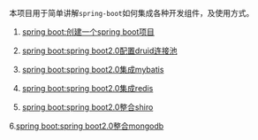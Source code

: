 本项目用于简单讲解`spring-boot`如何集成各种开发组件，及使用方式。

1. [spring boot:创建一个spring boot项目](https://github.com/a252937166/spring-boot-demo/wiki/spring-boot:%E5%88%9B%E5%BB%BA%E4%B8%80%E4%B8%AAspring-boot%E9%A1%B9%E7%9B%AE)

2. [spring boot:spring boot2.0配置druid连接池
](https://github.com/a252937166/spring-boot-demo/wiki/spring-boot:spring-boot2.0%E9%85%8D%E7%BD%AEdruid%E8%BF%9E%E6%8E%A5%E6%B1%A0)

3. [spring boot:spring boot2.0集成mybatis
](https://github.com/a252937166/spring-boot-demo/wiki/spring-boot:spring-boot2.0%E9%9B%86%E6%88%90mybatis)

4. [spring boot:spring boot2.0集成redis](https://github.com/a252937166/spring-boot-demo/wiki/spring-boot:spring-boot2.0%E9%9B%86%E6%88%90redis)

5. [spring boot:spring boot2.0整合shiro](https://github.com/a252937166/spring-boot-demo/wiki/spring-boot:spring-boot2.0%E6%95%B4%E5%90%88shiro)

6.[spring boot:spring boot2.0整合mongodb](https://github.com/a252937166/spring-boot-demo/wiki/spring-boot:spring-boot2.0%E6%95%B4%E5%90%88mongodb)